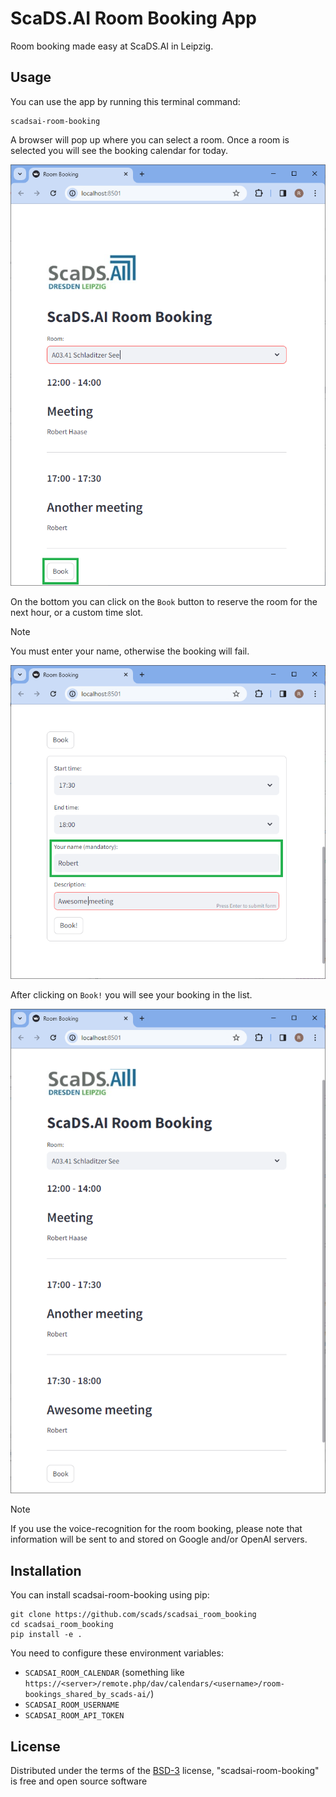 # ScaDS.AI Room Booking App

Room booking made easy at ScaDS.AI in Leipzig.

## Usage

You can use the app by running this terminal command:

```commandline
scadsai-room-booking
```

A browser will pop up where you can select a room. Once a room is selected you will see the booking calendar for today.

![img.png](docs/images/img.png)

On the bottom you can click on the `Book` button to reserve the room for the next hour, or a custom time slot. 

> [!NOTE]
> You must enter your name, otherwise the booking will fail.

![img.png](docs/images/img2.png)

After clicking on `Book!` you will see your booking in the list.

![img.png](docs/images/img3.png)

> [!NOTE]
> If you use the voice-recognition for the room booking, please note that information will be sent to and stored on 
> Google and/or OpenAI servers.

## Installation

You can install scadsai-room-booking using pip:

```commandline
git clone https://github.com/scads/scadsai_room_booking
cd scadsai_room_booking
pip install -e .
```

You need to configure these environment variables:
* `SCADSAI_ROOM_CALENDAR` (something like `https://<server>/remote.php/dav/calendars/<username>/room-bookings_shared_by_scads-ai/`)
* `SCADSAI_ROOM_USERNAME`
* `SCADSAI_ROOM_API_TOKEN`

## License

Distributed under the terms of the [BSD-3] license,
"scadsai-room-booking" is free and open source software

[BSD-3]: http://opensource.org/licenses/BSD-3-Clause

